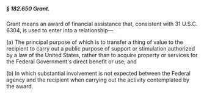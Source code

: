##### § 182.650 Grant. #####

Grant means an award of financial assistance that, consistent with 31 U.S.C. 6304, is used to enter into a relationship—

(a) The principal purpose of which is to transfer a thing of value to the recipient to carry out a public purpose of support or stimulation authorized by a law of the United States, rather than to acquire property or services for the Federal Government's direct benefit or use; and

(b) In which substantial involvement is not expected between the Federal agency and the recipient when carrying out the activity contemplated by the award.
